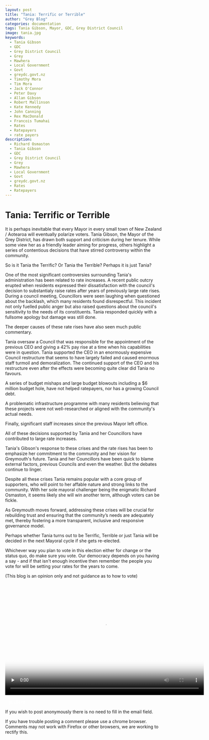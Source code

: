 ```yaml
---
layout: post
title: "Tania: Terrific or Terrible"
author: "Grey Blog"
categories: documentation
tags: Tania Gibson, Mayor, GDC, Grey District Council
image: tania.jpg
keywords:
  - Tania Gibson
  - GDC
  - Grey District Council
  - Grey
  - Mawhera
  - Local Government
  - Govt
  - greydc.govt.nz
  - Timothy Mora
  - Tim Mora
  - Jack O'Connor
  - Peter Davy
  - Allan Gibson
  - Robert Mallinson
  - Kate Kennedy
  - John Canning
  - Rex MacDonald
  - Francois Tumahai
  - Rates
  - Ratepayers
  - rate payers
description:
  - Richard Osmaston
  - Tania Gibson
  - GDC
  - Grey District Council
  - Grey
  - Mawhera
  - Local Government
  - Govt
  - greydc.govt.nz
  - Rates
  - Ratepayers
---
```


# Tania: Terrific or Terrible

It is perhaps inevitable that every Mayor in every small town of New Zealand / Aotearoa will eventually polarize voters. Tania Gibson, the Mayor of the Grey District, has drawn both support and criticism during her tenure. While some view her as a friendly leader aiming for progress, others highlight a series of contentious decisions that have stirred controversy within the community.

So is it Tania the Terrific? Or Tania the Terrible? Perhaps it is just Tania?

One of the most significant controversies surrounding Tania's administration has been related to rate increases. A recent public outcry erupted when residents expressed their dissatisfaction with the council's decision to substantialy raise rates after years of previously large rate rises. During a council meeting, Councillors were seen laughing when questioned about the backlash, which many residents found disrespectful. This incident not only fuelled public anger but also raised questions about the council's sensitivity to the needs of its constituents. Tania responded quickly with a fullsome apology but damage was still done. 

The deeper causes of these rate rises have also seen much public commentary. 

Tania oversaw a Council that was responsible for the appointment of the previous CEO and giving a 42% pay rise at a time when his capabilities were in question. Tania supported the CEO in an enormously expensive Council restructure that seems to have largely failed and caused enormous staff turmoil and demoralization. The continued support of the CEO and his restructure even after the effects were becoming quite clear did Tania no favours.

A series of budget mishaps and large budget blowouts including a $6 million budget hole, have not helped ratepayers, nor has a growing Council debt. 

A problematic infrastructure programme with many residents believing that these projects were not well-researched or aligned with the community's actual needs. 

Finally, significant staff increases since the previous Mayor left office. 

All of these decisions supported by Tania and her Councillors have contributed to large rate increases.

Tania's Gibson's response to these crises and the rate rises has been to emphasize her commitment to the community and her vision for Greymouth's future. Tania and her Councillors have been quick to blame external factors, previous Councils and even the weather. But the debates continue to linger.

Despite all these crises Tania remains popular with a core group of supporters, who will point to her affable nature and strong links to the community. With her sole mayoral challenger being the enigmatic Richard Osmaston, it seems likely she will win another term, although voters can be fickle.

As Greymouth moves forward, addressing these crises will be crucial for rebuilding trust and ensuring that the community’s needs are adequately met, thereby fostering a more transparent, inclusive and responsive governance model.

Perhaps whether Tania turns out to be Terrific, Terrible or just Tania will be decided in the next Mayoral cycle if she gets re-elected.

Whichever way you plan to vote in this election either for change or the status quo, do make sure you vote. Our democracy depends on you having a say - and if that isn't enough incentive then remember the people you vote for will be setting your rates for the years to come.

(This blog is an opinion only and not guidance as to how to vote)


<video id="sampleMovie" preload="none" controls="controls"
                              poster="https://greyblog.github.io/assets/img/tania.jpg"
                              width="640" height="360"><source src="https://greyblog.github.io/assets/img/tania01.mp4"
                                type="video/mp4" alt="Richard Osmaston, Tania Gibson, Grey District Council, GDC, Grey, Mawhera, Local Government, Govt, greydc.govt.nz, Timothy Mora, Tim Mora, Jack O'Connor, Peter Davy, Allan Gibson, Robert Mallinson, Kate Kennedy, John Canning, Rex MacDonald, Francois Tumahai, Rates, Ratepayers, rate payers"></video>

<span style="color:white">```js client</span>
<script>
let idcomments_acct = 'acde56cb65621d24ca6ced562bac6083';
let idcomments_post_id = 'https://greyblog.github.io/Grey-District-Council-GDC-Tania-Gibson.html';
let idcomments_post_url = 'https://greyblog.github.io/Grey-District-Council-GDC-Tania-Gibson.html'; 
</script>

<script type='text/javascript' src='https://www.intensedebate.com/js/genericCommentWrapperV2.js'></script>
<script type="text/javascript" src="https://www.intensedebate.com/js/genericLinkWrapperV2.js"></script>

If you wish to post anonymously there is no need to fill in the email field.

If you have trouble posting a comment please use a chrome browser. Comments may not work with Firefox or other browsers, we are working to rectify this.
